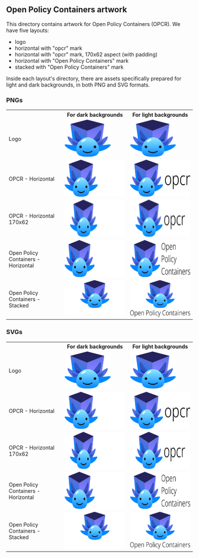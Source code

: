 ## Open Policy Containers artwork

This directory contains artwork for Open Policy Containers (OPCR). We have five layouts:
- logo
- horizontal with "opcr" mark
- horizontal with "opcr" mark, 170x62 aspect (with padding)
- horizontal with "Open Policy Containers" mark
- stacked with "Open Policy Containers" mark

Inside each layout's directory, there are assets specifically prepared for light and dark backgrounds, in both PNG and SVG formats.

### PNGs

<table width="100%">
    <tr>
        <th></th>
        <th>For dark backgrounds</th>
        <th>For light backgrounds</th>
    </tr>
    <tr>
        <td>Logo</td>
        <td><img src="./logo/opcr-logo.png" height="100"></td>
        <td><img src="./logo/opcr-logo.png" height="100"></td>
    </tr>
    <tr>
        <td>OPCR - Horizontal</td>
        <td><img src="./opcr/opcr.png" height="100"></td>
        <td><img src="./opcr/opcr-dark.png" height="100"></td>
    </tr>
    <tr>
        <td>OPCR - Horizontal 170x62</td>
        <td><img src="./opcr/opcr-170x62.png" height="100"></td>
        <td><img src="./opcr/opcr-170x62-dark.png" height="100"></td>
    </tr>
    <tr>
        <td>Open Policy Containers - Horizontal</td>
        <td><img src="./horizontal/opcr-horizontal.png" height="100"></td>
        <td><img src="./horizontal/opcr-horizontal-dark.png" height="100"></td>
    </tr>
    <tr>
        <td>Open Policy Containers - Stacked</td>
        <td><img src="./stacked/opcr-stacked.png" height="100"></td>
        <td><img src="./stacked/opcr-stacked-dark.png" height="100"></td>
    </tr>
</table>

### SVGs

<table width="100%">
    <tr>
        <th></th>
        <th>For dark backgrounds</th>
        <th>For light backgrounds</th>
    </tr>
    <tr>
        <td>Logo</td>
        <td><img src="./logo/opcr-logo.svg" height="100"></td>
        <td><img src="./logo/opcr-logo.svg" height="100"></td>
    </tr>
    <tr>
        <td>OPCR - Horizontal</td>
        <td><img src="./opcr/opcr.svg" height="100"></td>
        <td><img src="./opcr/opcr-dark.svg" height="100"></td>
    </tr>
    <tr>
        <td>OPCR - Horizontal 170x62</td>
        <td><img src="./opcr/opcr-170x62.svg" height="100"></td>
        <td><img src="./opcr/opcr-170x62-dark.svg" height="100"></td>
    </tr>
    <tr>
        <td>Open Policy Containers - Horizontal</td>
        <td><img src="./horizontal/opcr-horizontal.svg" height="100"></td>
        <td><img src="./horizontal/opcr-horizontal-dark.svg" height="100"></td>
    </tr>
    <tr>
        <td>Open Policy Containers - Stacked</td>
        <td><img src="./stacked/opcr-stacked.svg" height="100"></td>
        <td><img src="./stacked/opcr-stacked-dark.svg" height="100"></td>
    </tr>
</table>
